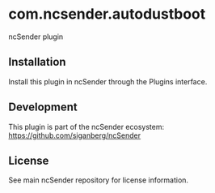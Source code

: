 # com.ncsender.autodustboot

ncSender plugin

## Installation

Install this plugin in ncSender through the Plugins interface.

## Development

This plugin is part of the ncSender ecosystem: https://github.com/siganberg/ncSender

## License

See main ncSender repository for license information.

